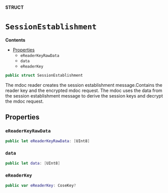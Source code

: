 **STRUCT**

# `SessionEstablishment`

**Contents**

- [Properties](#properties)
  - `eReaderKeyRawData`
  - `data`
  - `eReaderKey`

```swift
public struct SessionEstablishment
```

The mdoc reader creates the session establishment message.Contains the reader key and the encrypted mdoc request.
The mdoc uses the data from the session establishment message to derive the session keys and decrypt the mdoc request.

## Properties
### `eReaderKeyRawData`

```swift
public let eReaderKeyRawData: [UInt8]
```

### `data`

```swift
public let data: [UInt8]
```

### `eReaderKey`

```swift
public var eReaderKey: CoseKey?
```
